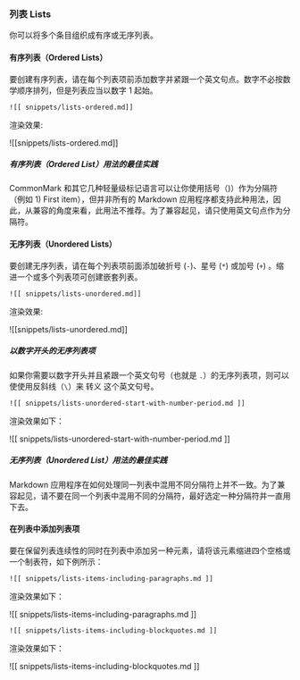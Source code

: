 ### 列表 Lists

你可以将多个条目组织成有序或无序列表。

#### 有序列表（Ordered Lists）

要创建有序列表，请在每个列表项前添加数字并紧跟一个英文句点。数字不必按数学顺序排列，但是列表应当以数字 1 起始。

```
![[ snippets/lists-ordered.md]]
```

渲染效果:

![[snippets/lists-ordered.md]]

##### 有序列表（Ordered List）用法的最佳实践

CommonMark 和其它几种轻量级标记语言可以让你使用括号（)）作为分隔符（例如 1) First item），但并非所有的 Markdown 应用程序都支持此种用法，因此，从兼容的角度来看，此用法不推荐。为了兼容起见，请只使用英文句点作为分隔符。

#### 无序列表（Unordered Lists）

要创建无序列表，请在每个列表项前面添加破折号 (`-`)、星号 (`*`) 或加号 (`+`) 。缩进一个或多个列表项可创建嵌套列表。

```
![[ snippets/lists-unordered.md]]
```

渲染效果:

![[snippets/lists-unordered.md]]

##### 以数字开头的无序列表项

如果你需要以数字开头并且紧跟一个英文句号（也就是 `.`）的无序列表项，则可以使使用反斜线（`\`）来 转义 这个英文句号。

```
![[ snippets/lists-unordered-start-with-number-period.md ]]
```

渲染效果如下：

![[ snippets/lists-unordered-start-with-number-period.md ]]

##### 无序列表（Unordered List）用法的最佳实践

Markdown 应用程序在如何处理同一列表中混用不同分隔符上并不一致。为了兼容起见，请不要在同一个列表中混用不同的分隔符，最好选定一种分隔符并一直用下去。

#### 在列表中添加列表项

要在保留列表连续性的同时在列表中添加另一种元素，请将该元素缩进四个空格或一个制表符，如下例所示：

```
![[ snippets/lists-items-including-paragraphs.md ]]
```

渲染效果如下：

![[ snippets/lists-items-including-paragraphs.md ]]

```
![[ snippets/lists-items-including-blockquotes.md ]]
```

渲染效果如下：

![[ snippets/lists-items-including-blockquotes.md ]]

